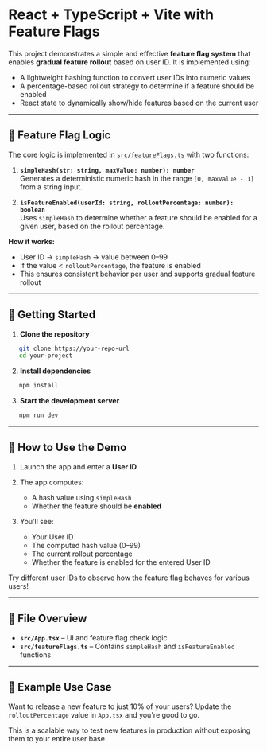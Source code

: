 # React + TypeScript + Vite with Feature Flags

This project demonstrates a simple and effective **feature flag system** that enables **gradual feature rollout** based on user ID. It is implemented using:

- A lightweight hashing function to convert user IDs into numeric values
- A percentage-based rollout strategy to determine if a feature should be enabled
- React state to dynamically show/hide features based on the current user

---

## 🔧 Feature Flag Logic

The core logic is implemented in [`src/featureFlags.ts`](src/featureFlags.ts) with two functions:

1. **`simpleHash(str: string, maxValue: number): number`**  
   Generates a deterministic numeric hash in the range `[0, maxValue - 1]` from a string input.

2. **`isFeatureEnabled(userId: string, rolloutPercentage: number): boolean`**  
   Uses `simpleHash` to determine whether a feature should be enabled for a given user, based on the rollout percentage.

**How it works:**

- User ID → `simpleHash` → value between 0–99  
- If the value < `rolloutPercentage`, the feature is enabled  
- This ensures consistent behavior per user and supports gradual feature rollout

---

## 🚀 Getting Started

1. **Clone the repository**
```bash
   git clone https://your-repo-url
   cd your-project
````

2. **Install dependencies**

```bash
   npm install
```

3. **Start the development server**

```bash
   npm run dev
```

---

## 🧪 How to Use the Demo

1. Launch the app and enter a **User ID**
2. The app computes:

   * A hash value using `simpleHash`
   * Whether the feature should be **enabled**
3. You’ll see:

   * Your User ID
   * The computed hash value (0–99)
   * The current rollout percentage
   * Whether the feature is enabled for the entered User ID

Try different user IDs to observe how the feature flag behaves for various users!

---

## 📁 File Overview

* **`src/App.tsx`** – UI and feature flag check logic
* **`src/featureFlags.ts`** – Contains `simpleHash` and `isFeatureEnabled` functions

---

## 🎯 Example Use Case

Want to release a new feature to just 10% of your users?
Update the `rolloutPercentage` value in `App.tsx` and you're good to go.

This is a scalable way to test new features in production without exposing them to your entire user base.
